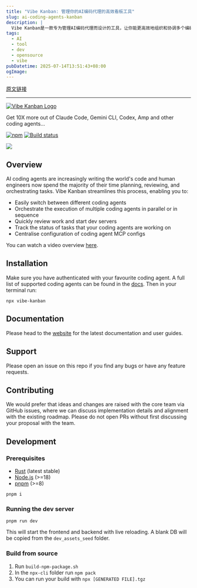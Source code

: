```yaml
---
title: "Vibe Kanban: 管理你的AI编码代理的高效看板工具"
slug: ai-coding-agents-kanban
description: |
  Vibe Kanban是一款专为管理AI编码代理而设计的工具，让你能更高效地组织和协调多个编码代理的工作。通过其直观的界面，你可以轻松切换编码代理、并行或顺序执行任务、快速审查工作进度，以及集中管理代理配置。
tags: 
  - AI
  - tool
  - dev
  - opensource
  - vibe
pubDatetime: 2025-07-14T13:51:43+08:00
ogImage: 
---
```


[原文链接](https://github.com/BloopAI/vibe-kanban?tab=readme-ov-file)

---

[![Vibe Kanban Logo](/BloopAI/vibe-kanban/raw/main/frontend/public/vibe-kanban-logo.svg)](https://vibekanban.com)

Get 10X more out of Claude Code, Gemini CLI, Codex, Amp and other coding agents...

[![npm](https://camo.githubusercontent.com/ee2119b4a59e07e06d70b809512a66ca4081ee2777f5c9f70dbc9a5b09f45bdd/68747470733a2f2f696d672e736869656c64732e696f2f6e706d2f762f766962652d6b616e62616e3f7374796c653d666c61742d737175617265)](https://www.npmjs.com/package/vibe-kanban) [![Build status](https://camo.githubusercontent.com/cd85e5fe9c492eccc0ae2d5d90ce18cc504984c8a895b643d144e52628ec93a4/68747470733a2f2f696d672e736869656c64732e696f2f6769746875622f616374696f6e732f776f726b666c6f772f7374617475732f626c6f6f702f766962652d6b616e62616e2f7075626c6973682e796d6c3f7374796c653d666c61742d737175617265266272616e63683d646576)](https://github.com/bloop/vibe-kanban/actions/workflows/publish.yml)

[![](/BloopAI/vibe-kanban/raw/main/frontend/public/vibe-kanban-screenshot-overview.png)](https://github.com/BloopAI/vibe-kanban/blob/main/frontend/public/vibe-kanban-screenshot-overview.png)

## Overview

[](#overview)

AI coding agents are increasingly writing the world's code and human engineers now spend the majority of their time planning, reviewing, and orchestrating tasks. Vibe Kanban streamlines this process, enabling you to:

* Easily switch between different coding agents
* Orchestrate the execution of multiple coding agents in parallel or in sequence
* Quickly review work and start dev servers
* Track the status of tasks that your coding agents are working on
* Centralise configuration of coding agent MCP configs

You can watch a video overview [here](https://youtu.be/TFT3KnZOOAk).

## Installation

[](#installation)

Make sure you have authenticated with your favourite coding agent. A full list of supported coding agents can be found in the [docs](https://vibekanban.com/). Then in your terminal run:

```
npx vibe-kanban
```

## Documentation

[](#documentation)

Please head to the [website](https://vibekanban.com) for the latest documentation and user guides.

## Support

[](#support)

Please open an issue on this repo if you find any bugs or have any feature requests.

## Contributing

[](#contributing)

We would prefer that ideas and changes are raised with the core team via GitHub issues, where we can discuss implementation details and alignment with the existing roadmap. Please do not open PRs without first discussing your proposal with the team.

## Development

[](#development)

### Prerequisites

[](#prerequisites)

* [Rust](https://rustup.rs/) (latest stable)
* [Node.js](https://nodejs.org/) (>=18)
* [pnpm](https://pnpm.io/) (>=8)

```
pnpm i
```

### Running the dev server

[](#running-the-dev-server)

```
pnpm run dev
```

This will start the frontend and backend with live reloading. A blank DB will be copied from the `dev_assets_seed` folder.

### Build from source

[](#build-from-source)

1. Run `build-npm-package.sh`
2. In the `npx-cli` folder run `npm pack`
3. You can run your build with `npx [GENERATED FILE].tgz`


